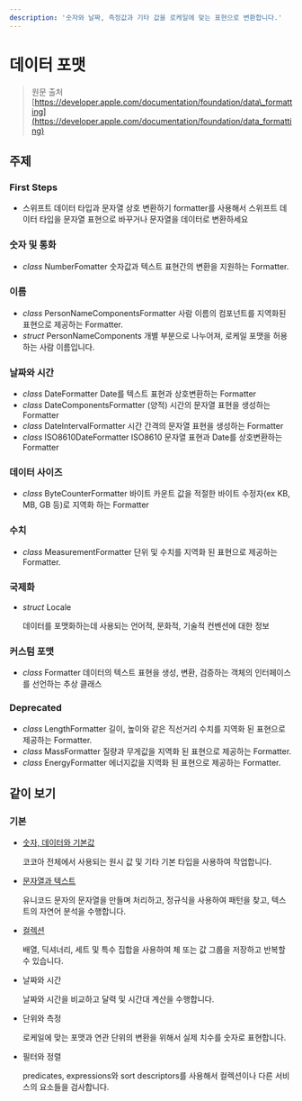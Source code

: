 ```yaml
---
description: '숫자와 날짜, 측정값과 기타 값을 로케일에 맞는 표현으로 변환합니다.'
---
```


# 데이터 포맷

> 원문 출처  
> [https://developer.apple.com/documentation/foundation/data\_formatting](https://developer.apple.com/documentation/foundation/data_formatting)

## 주제

### First Steps

* 스위프트 데이터 타입과 문자열 상호 변환하기 formatter를 사용해서 스위프트 데이터 타입을 문자열 표현으로 바꾸거나 문자열을 데이터로 변환하세요

### 숫자 및 통화

* _class_ NumberFomatter 숫자값과 텍스트 표현간의 변환을 지원하는 Formatter.

### 이름

* _class_ PersonNameComponentsFormatter 사람 이름의 컴포넌트를 지역화된 표현으로 제공하는 Formatter.
* _struct_ PersonNameComponents 개별 부분으로 나누어져, 로케일 포맷을 허용하는 사람 이름입니다.

### 날짜와 시간

* _class_ DateFormatter Date를 텍스트 표현과 상호변환하는 Formatter
* _class_ DateComponentsFormatter \(양적\) 시간의 문자열 표현을 생성하는 Formatter
* _class_ DateIntervalFormatter 시간 간격의 문자열 표현을 생성하는 Formatter
* _class_ ISO8610DateFormatter ISO8610 문자열 표현과 Date를 상호변환하는 Formatter

### 데이터 사이즈

* _class_ ByteCounterFormatter 바이트 카운트 값을 적절한 바이트 수정자\(ex KB, MB, GB 등\)로 지역화 하는 Formatter

### 수치

* _class_ MeasurementFormatter 단위 및 수치를 지역화 된 표현으로 제공하는 Formatter.

### 국제화

* _struct_ Locale

  데이터를 포맷화하는데 사용되는 언어적, 문화적, 기술적 컨벤션에 대한 정보

### 커스텀 포맷

* _class_ Formatter 데이터의 텍스트 표현을 생성, 변환, 검증하는 객체의 인터페이스를 선언하는 추상 클래스

### Deprecated

* _class_ LengthFormatter 길이, 높이와 같은 직선거리 수치를 지역화 된 표현으로 제공하는 Formatter.
* _class_ MassFormatter 질량과 무게값을 지역화 된 표현으로 제공하는 Formatter.
* _class_ EnergyFormatter 에너지값을 지역화 된 표현으로 제공하는 Formatter.

## 같이 보기

### 기본 <a id="fundamentals"></a>

* [숫자, 데이터와 기본값](numbers-data-and-basic-value.md)

  코코아 전체에서 사용되는 원시 값 및 기타 기본 타입을 사용하여 작업합니다.

* [문자열과 텍스트](strings-and-text.md)

  유니코드 문자의 문자열을 만들며 처리하고, 정규식을 사용하여 패턴을 찾고, 텍스트의 자연어 분석을 수행합니다.

* [컬렉션](collections.md)

  배열, 딕셔너리, 세트 및 특수 집합을 사용하여 체 또는 값 그룹을 저장하고 반복할 수 있습니다.

* 날짜와 시간

  날짜와 시간을 비교하고 달력 및 시간대 계산을 수행합니다.

* 단위와 측정

  로케일에 맞는 포맷과 연관 단위의 변환을 위해서 실제 치수를 숫자로 표현합니다.

* 필터와 정렬

  predicates, expressions와 sort descriptors를 사용해서 컬렉션이나 다른 서비스의 요소들을 검사합니다.

